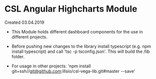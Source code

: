 CSL Angular Highcharts Module
========

Created 03.04.2019

- This Module holds different dashboard components for the use in different projects. 

- Before pushing new changes to the library install typescript (e.g. npm install typescript) and call 'tsc -p tsconfig.json'.
This will build the /lib folder.

- For usage in other projects: 'npm install git+ssh//git@github.com:illsio/csl-vega-lib.git#master --save'
